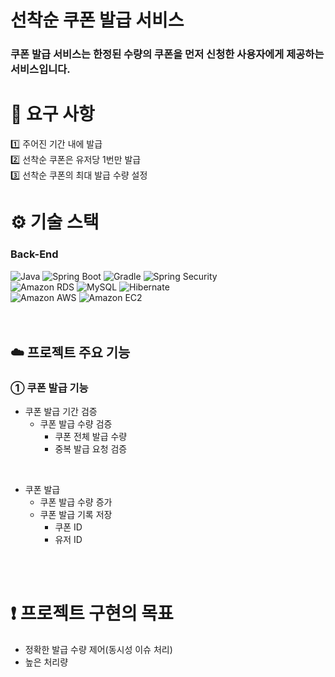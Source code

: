 # 선착순 쿠폰 발급 서비스

### 쿠폰 발급 서비스는 한정된 수량의 쿠폰을 먼저 신청한 사용자에게 제공하는 서비스입니다.

# 📣 요구 사항
<div>
  1️⃣ 주어진 기간 내에 발급 <br>
  2️⃣ 선착순 쿠폰은 유저당 1번만 발급 <br>
  3️⃣ 선착순 쿠폰의 최대 발급 수량 설정 <br>
</div>

# ⚙️ 기술 스택

### Back-End

<div>
  <img alt="Java" src ="https://img.shields.io/badge/Java-007396.svg?&style=for-the-badge&logo=Java&logoColor=white"/>
  <img alt="Spring Boot" src ="https://img.shields.io/badge/Spring Boot-6DB33F.svg?&style=for-the-badge&logo=Spring Boot&logoColor=white"/>
  <img alt="Gradle" src ="https://img.shields.io/badge/Gradle-02303A.svg?&style=for-the-badge&logo=Gradle&logoColor=white"/>
  <img alt="Spring Security" src ="https://img.shields.io/badge/Spring Security-6DB33F.svg?&style=for-the-badge&logo=Spring Security&logoColor=white"/>
</div>
<div>
  <img alt="Amazon RDS" src="https://img.shields.io/badge/Amazon RDS-527FFF?style=for-the-badge&logo=Amazon RDS&logoColor=white"/>
  <img alt="MySQL" src ="https://img.shields.io/badge/MySQL-4479A1.svg?&style=for-the-badge&logo=MySQL&logoColor=white"/>
  <img alt="Hibernate" src ="https://img.shields.io/badge/Hibernate-59666C.svg?&style=for-the-badge&logo=Hibernate&logoColor=white"/>
</div>
<div>
  <img alt="Amazon AWS" src="https://img.shields.io/badge/Amazon AWS-232F3E?style=for-the-badge&logo=Amazon AWS&logoColor=white"/>
  <img alt="Amazon EC2" src="https://img.shields.io/badge/Amazon EC2-FF4F8B?style=for-the-badge&logo=Amazon EC2&logoColor=white"/>
</div>

<br />
<br />  

## ☁️ 프로젝트 주요 기능 

### ➀ 쿠폰 발급 기능
  - 쿠폰 발급 기간 검증
    - 쿠폰 발급 수량 검증
      - 쿠폰 전체 발급 수량
      - 중복 발급 요청 검증
<br>

  - 쿠폰 발급
      - 쿠폰 발급 수량 증가
      - 쿠폰 발급 기록 저장
        - 쿠폰 ID
        - 유저 ID
<br />
<br />

# ❗ 프로젝트 구현의 목표
- 정확한 발급 수량 제어(동시성 이슈 처리)
- 높은 처리량



<br />


